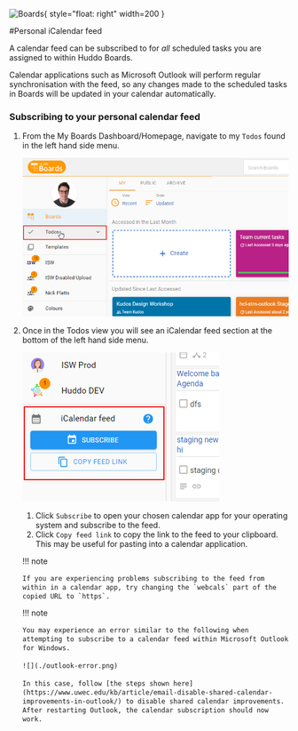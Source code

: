 ![Boards](../../../assets/images/boards-logo.jpg){ style="float: right" width=200 }

#Personal iCalendar feed

A calendar feed can be subscribed to for _all_ scheduled tasks you are assigned to within Huddo Boards.

Calendar applications such as Microsoft Outlook will perform regular synchronisation with the feed, so any changes made to the scheduled tasks in Boards will be updated in your calendar automatically.

### Subscribing to your personal calendar feed

1.  From the My Boards Dashboard/Homepage, navigate to my `Todos` found in the left hand side menu.

    ![](./my-todos.png)

1.  Once in the Todos view you will see an iCalendar feed section at the bottom of the left hand side menu.

    ![](./my-todos-ical.png)

    1.  Click `Subscribe` to open your chosen calendar app for your operating system and subscribe to the feed.
    1.  Click `Copy feed link` to copy the link to the feed to your clipboard. This may be useful for pasting into a calendar application.

    !!! note

        If you are experiencing problems subscribing to the feed from within in a calendar app, try changing the `webcals` part of the copied URL to `https`.

    !!! note

        You may experience an error similar to the following when attempting to subscribe to a calendar feed within Microsoft Outlook for Windows.

        ![](./outlook-error.png)

        In this case, follow [the steps shown here](https://www.uwec.edu/kb/article/email-disable-shared-calendar-improvements-in-outlook/) to disable shared calendar improvements.
        After restarting Outlook, the calendar subscription should now work.
